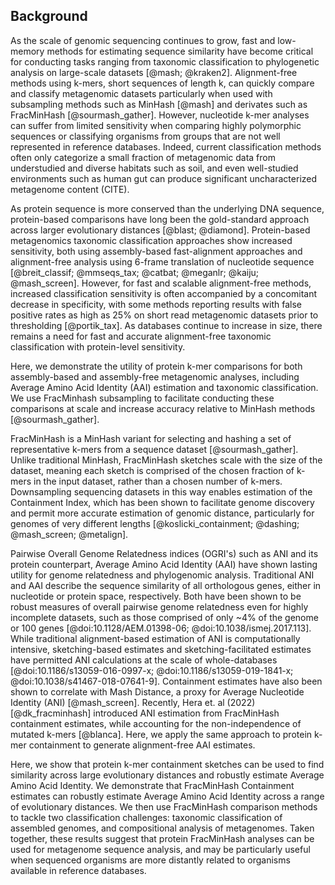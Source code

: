 ## Background

As the scale of genomic sequencing continues to grow, fast and low-memory methods for estimating sequence similarity have become critical for conducting tasks ranging from taxonomic classification to phylogenetic analysis on large-scale datasets [@mash; @kraken2].
Alignment-free methods using k-mers, short sequences of length k, can quickly compare and classify metagenomic datasets particularly when used with subsampling methods such as MinHash [@mash] and derivates such as FracMinHash [@sourmash_gather].
However, nucleotide k-mer analyses can suffer from limited sensitivity when comparing highly polymorphic sequences or classifying organisms from groups that are not well represented in reference databases.
Indeed, current classification methods often only categorize a small fraction of metagenomic data from understudied and diverse habitats such as soil, and even well-studied environments such as human gut can produce significant uncharacterized metagenome content (CITE).

As protein sequence is more conserved than the underlying DNA sequence, protein-based comparisons have long been the gold-standard approach across larger evolutionary distances [@blast; @diamond].
Protein-based metagenomics taxonomic classification approaches show increased sensitivity, both using assembly-based fast-alignment approaches and alignment-free analysis using 6-frame translation of nucleotide sequence [@breit_classif; @mmseqs_tax; @catbat; @meganlr; @kaiju; @mash_screen].
However, for fast and scalable alignment-free methods, increased classification sensitivity is often accompanied by a concomitant decrease in specificity, with some methods reporting results with false positive rates as high as 25% on short read metagenomic datasets prior to thresholding [@portik_tax].
As databases continue to increase in size, there remains a need for fast and accurate alignment-free taxonomic classification with protein-level sensitivity.

Here, we demonstrate the utility of protein k-mer comparisons for both assembly-based and assembly-free metagenomic analyses, including Average Amino Acid Identity (AAI) estimation and taxonomic classification.
We use FracMinhash subsampling to facilitate conducting these comparisons at scale and increase accuracy relative to MinHash methods [@sourmash_gather].

FracMinHash is a MinHash variant for selecting and hashing a set of representative k-mers from a sequence dataset [@sourmash_gather]. Unlike traditional MinHash, FracMinHash sketches scale with the size of the dataset, meaning each sketch is comprised of the chosen fraction of k-mers in the input dataset, rather than a chosen number of k-mers.
Downsampling sequencing datasets in this way enables estimation of the Containment Index, which has been shown to facilitate genome discovery and permit more accurate estimation of genomic distance, particularly for genomes of very different lengths [@koslicki_containment; @dashing; @mash_screen; @metalign].

Pairwise Overall Genome Relatedness indices (OGRI's) such as ANI and its protein counterpart, Average Amino Acid Identity (AAI) have shown lasting utility for genome relatedness and phylogenomic analysis.
Traditional ANI and AAI describe the sequence similarity of all orthologous genes, either in nucleotide or protein space, respectively.
Both have been shown to be robust measures of overall pairwise genome relatedness even for highly incomplete datasets, such as those comprised of only ~4% of the genome or 100 genes [@doi:10.1128/AEM.01398-06; @doi:10.1038/ismej.2017.113].
While traditional alignment-based estimation of ANI is computationally intensive, sketching-based estimates and sketching-facilitated estimates have permitted ANI calculations at the scale of whole-databases [@doi:10.1186/s13059-016-0997-x; @doi:10.1186/s13059-019-1841-x; @doi:10.1038/s41467-018-07641-9].
Containment estimates have also been shown to correlate with Mash Distance, a proxy for Average Nucleotide Identity (ANI) [@mash_screen].
Recently, Hera et. al (2022) [@dk_fracminhash] introduced ANI estimation from FracMinHash containment estimates, while accounting for the non-independence of mutated k-mers [@blanca].
Here, we apply the same approach to protein k-mer containment to generate alignment-free AAI estimates.

Here, we show that protein k-mer containment sketches can be used to find similarity across large evolutionary distances and robustly estimate Average Amino Acid Identity.
We demonstrate that FracMinHash Containment estimates can robustly estimate Average Amino Acid Identity across a range of evolutionary distances.
We then use FracMinHash comparison methods to tackle two classification challenges: taxonomic classification of assembled genomes, and compositional analysis of metagenomes.
Taken together, these results suggest that protein FracMinHash analyses can be used for metagenome sequence analysis, and may be particularly useful when sequenced organisms are more distantly related to organisms available in reference databases.


<!---
**Taxonomic Classification -- current approaches + issues**
Using these protein FracMinHashes with protein containment searches, we can conduct taxonomic classification on both assembled genomes and raw metagenome samples.
Recently, [@sourmash_gather] leveraged containment analysis with a "minimum metagenome cover" approach to find the best set of reference genomes that cover the metagenome sequence.
Here, we use this minimum set cover approach with protein FracMinHash to directly classify raw metagenome reads and to classify assembled genomes/proteomes.
..discuss min-set-cov /gather

BLASTX-style classification -- proteins increase sensitivity.
- Kaiju[@doi:10.1038/ncomms11257] uses protein-level metagenomic classification using 6-frame translation, though Kaiju uses a seed-extend approach to generate protein alignments (minimum match length 11aa), rather than a purely k-mer based approach.
- sensitivity/specificity tradeoff -- longer matches (minimum match length 11 instead of 12 for MEM yielded larger gains in sensitivity for a relatively small(er) loss in precision).
- MEGAN-Prot (uses DIAMOND) [@doi:10.1002/cpz1.59] uses a BLASTX style approach
- review incl. protein methods [@doi:10.1093/bib/bbx120]

When conducting 
In many cases, researchers don't need an 

While many methods provide a annotations linked to individual sequencing reads, in many cases, researchers are 
#### Notes
While ANI has emerged as the most widely-accepted method for delimiting species boundaries, AAI thresholds have been proposed for distinguishing higher taxonomic ranks [@genomic_std; @doi:10.1016/j.mib.2007.08.006; @doi:10.1038/ismej.2017.113].
- AAI::phylogeny https://www.ncbi.nlm.nih.gov/pmc/articles/PMC1236649/
Unused
Alignment-based estimates can fail at larger evolutionary distances.
 rRNA amplicon surveys may underestimate bacterial diversity [@doi:10.1128/AEM.00014-18].

 , using genomes within the GTDB taxonomy as benchmarking test set.

We extend FracMinHash distance estimation to protein k-mers and demonstrate distance estimation across related genomes using the GTDB taxonomy.
FracMinHash containment estimates work well for genome pairs of varying lengths and for compositional analysis of metagenome samples.

FracMinHash sketches can be used for robust assembly and alignment-free pairwise relatedness estimation that can be used on sequences separated by a wide range of evolutionary distances.

Here, we demonstrate that the utility of FracMinHash protein containment, both used directly and a an approximation of ANI and AAI, for taxonomic classification and phylogenomic reconstruction for species across the tree of life.

--->

